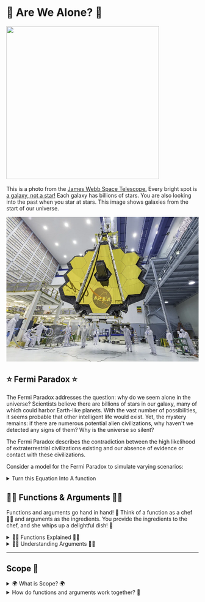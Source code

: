 # 👾 Are We Alone? 👾

<img src='space.jpeg' width="400" height="400">

This is a photo from the <a href="https://webb.nasa.gov/"> James Webb Space Telescope.</a> Every bright spot is <a href="https://physics.stackexchange.com/questions/160283/are-we-seeing-the-past-when-we-look-at-the-stars"> a galaxy, not a star!</a> Each galaxy has billions of stars. You are also looking into the past when you star at stars. This image shows galaxies from the start of our universe.

<img src="webb.webp">

## ⭐ Fermi Paradox ⭐

The Fermi Paradox addresses the question: why do we seem alone in the universe? Scientists believe there are billions of stars in our galaxy, many of which could harbor Earth-like planets. With the vast number of possibilities, it seems probable that other intelligent life would exist. Yet, the mystery remains: if there are numerous potential alien civilizations, why haven't we detected any signs of them? Why is the universe so silent?

The Fermi Paradox describes the contradiction between the high likelihood of extraterrestrial civilizations existing and our absence of evidence or contact with these civilizations.

Consider a model for the Fermi Paradox to simulate varying scenarios:

<details>
<summary>Turn this Equation Into A function</summary>
<img src="equation.png">
</details>

## 👩‍🍳 Functions & Arguments 🍎🥦

Functions and arguments go hand in hand! 🤝 Think of a function as a chef 👩‍🍳 and arguments as the ingredients. You provide the ingredients to the chef, and she whips up a delightful dish! 🍲

<details>
<summary>👩‍🍳 Functions Explained 👩‍🍳</summary>
A function operates like a mini-program within your main program. It allows you to bundle code, assign it a name, and utilize it multiple times. Visualize a magic box 🎁 that performs a task every time you invoke it.

<pre><code>
def greet():
    print("Hello, world!")
greet()  # This will display "Hello, world!"
</code></pre>
</details>

<details>
<summary>🍎🥦 Understanding Arguments 🍎🥦</summary>
Arguments are the special instructions 💌 you send to your function. Think of them as the specific ingredients 🍎🥦 you add to a recipe. The function processes these ingredients to produce a result.

<pre><code>
def greet(name):
    print(f"Hello, {name}!")
</code></pre>
</details>

---

## Scope 🌌

<details>
<summary>🌍 What is Scope? 🌍</summary>

Scope acts as an invisible barrier ⛩️ around segments of your code. Variables (like `x = 5`) exist within these boundaries. Python defines scope with indents (tabs).

Imagine you have a toy box 🧸 in your room. Toys inside the box can't be seen or played with by someone in the living room. Similarly, variables inside a function can't be accessed or modified by code outside the function.

<pre><code>
def my_function():
    secret_variable = "You can't see me outside the function!"
print(secret_variable)  # This will give an error! 😱
</code></pre>

But don't fret! There are ways to share variables between different parts of your code. But that's a tale for another time! 😉
</details>

<details>
<summary>How do functions and arguments work together? 🤖</summary>
You invoke functions and supply them with arguments.

<pre><code>
def make_sandwich(bread, filling):
    print(f"Here's a {filling} sandwich with {bread} bread!")
make_sandwich("whole grain", "turkey")  # This will print "Here's a turkey sandwich with whole grain bread!"
</code></pre>
</details>
